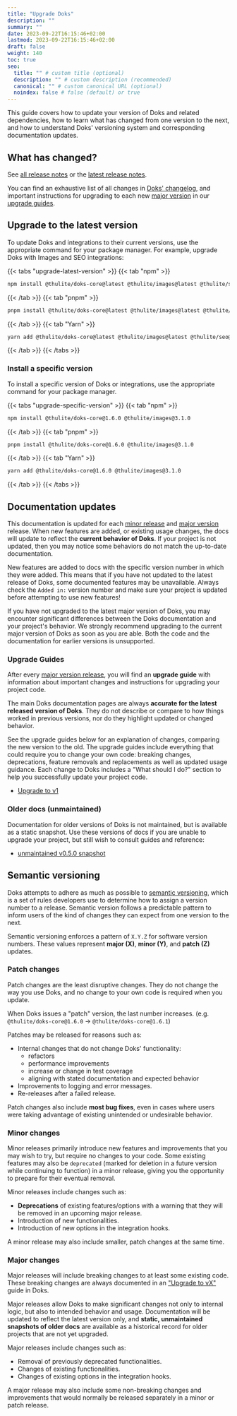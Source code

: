 ```yaml
---
title: "Upgrade Doks"
description: ""
summary: ""
date: 2023-09-22T16:15:46+02:00
lastmod: 2023-09-22T16:15:46+02:00
draft: false
weight: 140
toc: true
seo:
  title: "" # custom title (optional)
  description: "" # custom description (recommended)
  canonical: "" # custom canonical URL (optional)
  noindex: false # false (default) or true
---
```


This guide covers how to update your version of Doks and related dependencies, how to learn what has changed from one version to the next, and how to understand Doks' versioning system and corresponding documentation updates.

## What has changed?

See [all release notes](https://github.com/thuliteio/doks/releases) or the [latest release notes](https://github.com/thuliteio/doks/releases/latest).

You can find an exhaustive list of all changes in [Doks' changelog](https://github.com/thuliteio/doks/blob/main/CHANGELOG.md), and important instructions for upgrading to each new [major version](#major-changes) in our [upgrade guides](#upgrade-guides).

## Upgrade to the latest version

To update Doks and integrations to their current versions, use the appropriate command for your package manager. For example, upgrade Doks with Images and SEO integrations:

{{< tabs "upgrade-latest-version" >}}
{{< tab "npm" >}}

```bash
npm install @thulite/doks-core@latest @thulite/images@latest @thulite/seo@latest
```

{{< /tab >}}
{{< tab "pnpm" >}}

```bash
pnpm install @thulite/doks-core@latest @thulite/images@latest @thulite/seo@latest
```

{{< /tab >}}
{{< tab "Yarn" >}}

```bash
yarn add @thulite/doks-core@latest @thulite/images@latest @thulite/seo@latest
```

{{< /tab >}}
{{< /tabs >}}

### Install a specific version

To install a specific version of Doks or integrations, use the appropriate command for your package manager.

{{< tabs "upgrade-specific-version" >}}
{{< tab "npm" >}}

```bash
npm install @thulite/doks-core@1.6.0 @thulite/images@3.1.0
```

{{< /tab >}}
{{< tab "pnpm" >}}

```bash
pnpm install @thulite/doks-core@1.6.0 @thulite/images@3.1.0
```

{{< /tab >}}
{{< tab "Yarn" >}}

```bash
yarn add @thulite/doks-core@1.6.0 @thulite/images@3.1.0
```

{{< /tab >}}
{{< /tabs >}}

## Documentation updates

This documentation is updated for each [minor release](#minor-changes) and [major version](#major-changes) release. When new features are added, or existing usage changes, the docs will update to reflect the __current behavior of Doks__. If your project is not updated, then you may notice some behaviors do not match the up-to-date documentation.

New features are added to docs with the specific version number in which they were added. This means that if you have not updated to the latest release of Doks, some documented features may be unavailable. Always check the `Added in:` version number and make sure your project is updated before attempting to use new features!

If you have not upgraded to the latest major version of Doks, you may encounter significant differences between the Doks documentation and your project's behavior. We strongly recommend upgrading to the current major version of Doks as soon as you are able. Both the code and the documentation for earlier versions is unsupported.

### Upgrade Guides

After every [major version release](#major-changes), you will find an __upgrade guide__ with information about important changes and instructions for upgrading your project code.

The main Doks documentation pages are always __accurate for the latest released version of Doks__. They do not describe or compare to how things worked in previous versions, nor do they highlight updated or changed behavior.

See the upgrade guides below for an explanation of changes, comparing the new version to the old. The upgrade guides include everything that could require you to change your own code: breaking changes, deprecations, feature removals and replacements as well as updated usage guidance. Each change to Doks includes a "What should I do?" section to help you successfully update your project code.

- [Upgrade to v1](/upgrade-guides/upgrade-to-v1/)

### Older docs (unmaintained)

Documentation for older versions of Doks is not maintained, but is available as a static snapshot. Use these versions of docs if you are unable to upgrade your project, but still wish to consult guides and reference:

- [unmaintained v0.5.0 snapshot](https://deploy-preview-329--getdoks.netlify.app/)

## Semantic versioning

Doks attempts to adhere as much as possible to [semantic versioning](https://semver.org/), which is a set of rules developers use to determine how to assign a version number to a release. Semantic version follows a predictable pattern to inform users of the kind of changes they can expect from one version to the next.

Semantic versioning enforces a pattern of `X.Y.Z` for software version numbers. These values represent __major (X)__, __minor (Y)__, and __patch (Z)__ updates.

### Patch changes

Patch changes are the least disruptive changes. They do not change the way you use Doks, and no change to your own code is required when you update.

When Doks issues a "patch" version, the last number increases. (e.g. `@thulite/doks-core@1.6.0` -> `@thulite/doks-core@1.6.1`)

Patches may be released for reasons such as:

- Internal changes that do not change Doks' functionality:
  - refactors
  - performance improvements
  - increase or change in test coverage
  - aligning with stated documentation and expected behavior
- Improvements to logging and error messages.
- Re-releases after a failed release.

Patch changes also include __most bug fixes__, even in cases where users were taking advantage of existing unintended or undesirable behavior.

### Minor changes

Minor releases primarily introduce new features and improvements that you may wish to try, but require no changes to your code. Some existing features may also be `deprecated` (marked for deletion in a future version while continuing to function) in a minor release, giving you the opportunity to prepare for their eventual removal.

Minor releases include changes such as:

- __Deprecations__ of existing features/options with a warning that they will be removed in an upcoming major release.
- Introduction of new functionalities.
- Introduction of new options in the integration hooks.

A minor release may also include smaller, patch changes at the same time.

### Major changes

Major releases will include breaking changes to at least some existing code. These breaking changes are always documented in an ["Upgrade to vX"](#upgrade-guides) guide in Doks.

Major releases allow Doks to make significant changes not only to internal logic, but also to intended behavior and usage. Documentation will be updated to reflect the latest version only, and __static, unmaintained snapshots of older docs__ are available as a historical record for older projects that are not yet upgraded.

Major releases include changes such as:

- Removal of previously deprecated functionalities.
- Changes of existing functionalities.
- Changes of existing options in the integration hooks.

A major release may also include some non-breaking changes and improvements that would normally be released separately in a minor or patch release.
